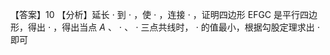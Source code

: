 【答案】10
【分析】延长 $\cdot$ 到 $\cdot$ ，使 $\cdot$ ，连接 $\cdot$ ，证明四边形 EFGC 是平行四边形，得出 $\cdot$ ，得出当点 $A$ 、 $\cdot$ 、 $\cdot$ 三点共线时， $\cdot$ 的值最小，根据勾股定理求出 $\cdot$ 即可
